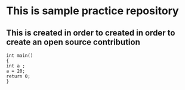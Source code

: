 # This is sample practice repository 
## This is created in order to created in order to create an open source contribution

```
int main()
{
int a ;
a = 20;
return 0;
}
```

